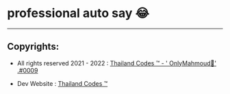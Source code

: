# professional auto say 😂

-------------------------------------
## Copyrights: 
- All rights reserved 2021 - 2022 : <a href="https://discord.gg/7XbDEtAJx8">Thailand Codes ™ - ' OnlyMahmoud👑' .#0009</a>

- Dev Website : <a href="https://www.thailandcodes.cf">Thailand Codes ™</a>
